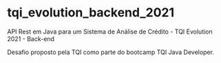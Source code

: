 # tqi_evolution_backend_2021
API Rest em Java para um Sistema de Análise de Crédito - TQI Evolution 2021 - Back-end

Desafio proposto pela TQI como parte do bootcamp TQI Java Developer.

